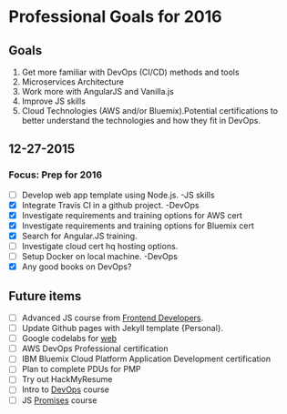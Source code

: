 # Professional Goals for 2016

## Goals
1. Get more familiar with DevOps (CI/CD) methods and tools
2. Microservices Architecture
3. Work more with AngularJS and Vanilla.js
4. Improve JS skills
5. Cloud Technologies (AWS and/or Bluemix).Potential certifications to better understand the technologies and how they fit in DevOps.

## 12-27-2015
### Focus: Prep for 2016
- [ ] Develop web app template using Node.js. -JS skills
- [x] Integrate Travis CI in a github project. -DevOps
- [x] Investigate requirements and training options for AWS cert
- [x] Investigate requirements and training options for Bluemix cert
- [x] Search for Angular.JS training.
- [ ] Investigate cloud cert hq hosting options.
- [ ] Setup Docker on local machine. -DevOps
- [x] Any good books on DevOps?

## Future items
- [ ] Advanced JS course from [Frontend Developers](https://frontendmasters.com/courses/).
- [ ] Update Github pages with Jekyll template {Personal}.
- [ ] Google codelabs for [web](https://codelabs.developers.google.com/)
- [ ] AWS DevOps Professional certification
- [ ] IBM Bluemix Cloud Platform Application Development certification
- [ ] Plan to complete PDUs for PMP
- [ ] Try out HackMyResume
- [ ] Intro to [DevOps](https://www.udacity.com/course/intro-to-devops--ud611) course
- [ ] JS [Promises](https://www.udacity.com/course/javascript-promises--ud898) course
